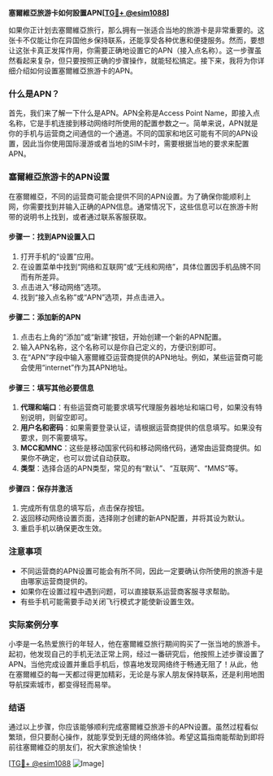 **塞爾維亞旅游卡如何設置APN[[TG💪+ @esim1088](https://t.me/s/esim1088)]**

如果你正计划去塞爾維亞旅行，那么拥有一张适合当地的旅游卡是非常重要的。这张卡不仅能让你在异国他乡保持联系，还能享受各种优惠和便捷服务。然而，要想让这张卡真正发挥作用，你需要正确地设置它的APN（接入点名称）。这一步骤虽然看起来复杂，但只要按照正确的步骤操作，就能轻松搞定。接下来，我将为你详细介绍如何设置塞爾維亞旅游卡的APN。

### 什么是APN？

首先，我们来了解一下什么是APN。APN全称是Access Point Name，即接入点名称，它是手机连接到移动网络时所使用的配置参数之一。简单来说，APN就是你的手机与运营商之间通信的一个通道。不同的国家和地区可能有不同的APN设置，因此当你使用国际漫游或者当地的SIM卡时，需要根据当地的要求来配置APN。

### 塞爾維亞旅游卡的APN设置

在塞爾維亞，不同的运营商可能会提供不同的APN设置。为了确保你能顺利上网，你需要找到并输入正确的APN信息。通常情况下，这些信息可以在旅游卡附带的说明书上找到，或者通过联系客服获取。

#### 步骤一：找到APN设置入口

1. 打开手机的“设置”应用。
2. 在设置菜单中找到“网络和互联网”或“无线和网络”，具体位置因手机品牌不同而有所差异。
3. 点击进入“移动网络”选项。
4. 找到“接入点名称”或“APN”选项，并点击进入。

#### 步骤二：添加新的APN

1. 点击右上角的“添加”或“新建”按钮，开始创建一个新的APN配置。
2. 输入APN名称，这个名称可以是你自己定义的，方便识别即可。
3. 在“APN”字段中输入塞爾維亞运营商提供的APN地址。例如，某些运营商可能会使用“internet”作为其APN地址。

#### 步骤三：填写其他必要信息

1. **代理和端口**：有些运营商可能要求填写代理服务器地址和端口号，如果没有特别说明，则留空即可。
2. **用户名和密码**：如果需要登录认证，请根据运营商提供的信息填写。如果没有要求，则不需要填写。
3. **MCC和MNC**：这些是移动国家代码和移动网络代码，通常由运营商提供。如果你不确定，也可以尝试自动获取。
4. **类型**：选择合适的APN类型，常见的有“默认”、“互联网”、“MMS”等。

#### 步骤四：保存并激活

1. 完成所有信息的填写后，点击保存按钮。
2. 返回移动网络设置页面，选择刚才创建的新APN配置，并将其设为默认。
3. 重启手机以确保更改生效。

### 注意事项

- 不同运营商的APN设置可能会有所不同，因此一定要确认你所使用的旅游卡是由哪家运营商提供的。
- 如果你在设置过程中遇到问题，可以直接联系运营商客服寻求帮助。
- 有些手机可能需要手动关闭飞行模式才能使新设置生效。

### 实际案例分享

小李是一名热爱旅行的年轻人，他在塞爾維亞旅行期间购买了一张当地的旅游卡。起初，他发现自己的手机无法正常上网，经过一番研究后，他按照上述步骤设置了APN。当他完成设置并重启手机后，惊喜地发现网络终于畅通无阻了！从此，他在塞爾維亞的每一天都过得更加精彩，无论是与家人朋友保持联系，还是利用地图导航探索城市，都变得轻而易举。

### 结语

通过以上步骤，你应该能够顺利完成塞爾維亞旅游卡的APN设置。虽然过程看似繁琐，但只要耐心操作，就能享受到无缝的网络体验。希望这篇指南能帮助到即将前往塞爾維亞的朋友们，祝大家旅途愉快！

[[TG💪+ @esim1088](https://t.me/s/esim1088) ![Image](https://i.postimg.cc/4NQfJmqS/Snipaste-2025-05-13-00-14-12.png)]